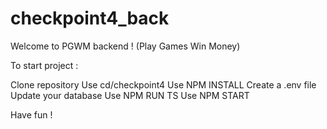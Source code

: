 # checkpoint4_back

Welcome to PGWM backend ! (Play Games Win Money)

To start project :

Clone repository
Use cd/checkpoint4
Use NPM INSTALL
Create a .env file
Update your database
Use NPM RUN TS
Use NPM START

Have fun !
